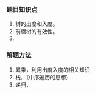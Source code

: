 
<!-- We just need to remember how many empty slots we have during the process.

Initially we have one ( for the root ).

for each node we check if we still have empty slots to put it in.

a null node occupies one slot.
a non-null node occupies one slot before he creates two more. the net gain is one -->


### 题目知识点
1. 树的出度和入度。
2. 前缀树的有效性。
3.

### 解题方法
1. 累乘，利用出度入度的相关知识
2. 栈，（中序遍历的思想）
3. 递归，